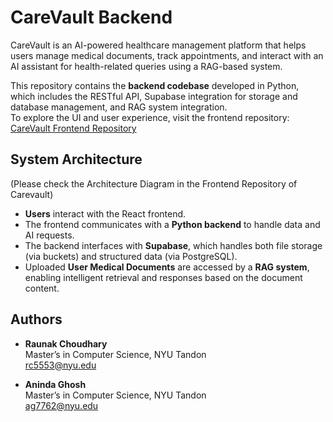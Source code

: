 # CareVault Backend

CareVault is an AI-powered healthcare management platform that helps users manage medical documents, track appointments, and interact with an AI assistant for health-related queries using a RAG-based system.

This repository contains the **backend codebase** developed in Python, which includes the RESTful API, Supabase integration for storage and database management, and RAG system integration.  
To explore the UI and user experience, visit the frontend repository:  
[CareVault Frontend Repository](https://github.com/raunak-choudhary/Carevault_Frontend_Repo.git)

## System Architecture  
(Please check the Architecture Diagram in the Frontend Repository of Carevault)

- **Users** interact with the React frontend.
- The frontend communicates with a **Python backend** to handle data and AI requests.
- The backend interfaces with **Supabase**, which handles both file storage (via buckets) and structured data (via PostgreSQL).
- Uploaded **User Medical Documents** are accessed by a **RAG system**, enabling intelligent retrieval and responses based on the document content.

## Authors

- **Raunak Choudhary**  
  Master’s in Computer Science, NYU Tandon  
  [rc5553@nyu.edu](mailto:rc5553@nyu.edu)

- **Aninda Ghosh**  
  Master’s in Computer Science, NYU Tandon  
  [ag7762@nyu.edu](mailto:ag7762@nyu.edu)
